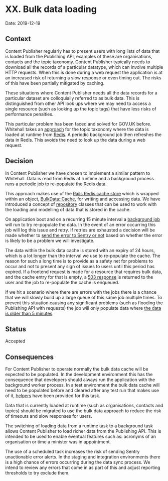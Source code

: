 # XX. Bulk data loading

Date: 2019-12-19

## Context

Content Publisher regularly has to present users with long lists of data that
is loaded from the Publishing API, examples of these are organisations,
contacts and the topic taxonomy. Content Publisher typically needs to
download all the records of a particular datatype, which can involve
multiple HTTP requests. When this is done during a web request the application
is at an increased risk of returning a slow response or even timing out.
The risks of this have been partially mitigated by caching.

These situations where Content Publisher needs all the data records for a
particular dataset are colloquially referred to as bulk data. This is
distinguished from other API look ups where we may need to access a
single resource (such as looking up the topic tags) that have less risks of
performance penalties.

This particular problem has been faced and solved for GOV.UK before. Whitehall
takes an [approach](https://github.com/alphagov/whitehall/pull/3298) for the
topic taxonomy where the data is loaded at runtime from
[Redis](https://redis.io/). A periodic background job then refreshes the
data in Redis. This avoids the need to look up the data during a web request.

## Decision

In Content Publisher we have chosen to implement a similar pattern to Whitehall.
Data is read from Redis at runtime and a background process runs a periodic
job to re-populate the Redis data.

This approach makes use of the [Rails Redis cache store][redis-cache-store]
which is wrapped within an object, [BulkData::Cache][bulk-data-cache], for
writing and accessing data. We have introduced a concept of
[repository][government-repository] classes that can be used to work with the
loading and modelling of data that is stored in the cache.

On application boot and on a recurring 15 minute interval a
[background job][populate-bulk-data-job] will run to try re-populate the data.
In the event of an error occurring this job will log this issue and retry. If
retries are exhausted a decision will be made whether to
[send the error to Sentry or not][error-handling] based on whether the error
is likely to be a problem we will investigate.

The data within the bulk data cache is stored with an expiry of 24 hours, which
is a lot longer than the interval we use to re-populate the cache. The reason
for such a long time is to provide as a safety net for problems to occur and
not to present any sign of issues to users until this period has expired. If a
frontend request is made for a resource that requires bulk data, and the
cache entry for that is empty, a [503 response][unavailable-response] is
returned to the user and the job to re-populate the cache is enqueued.

If we hit a scenario where there are errors with the jobs there is a chance
that we will slowly build up a large queue of this same job multiple times. To
prevent this situation causing any significant problems (such as flooding the
Publishing API with requests) the job will only populate data where [the
data is older than 5 minutes][older-than-check].

## Status

Accepted

## Consequences

For Content Publisher to operate normally the bulk data cache will be expected
to be populated. In the development environment this has the consequence that
developers should always run the application with the background worker
process. In a test environment the bulk data cache will need to be populated
before and cleared after any test run that makes use of it,
[helpers][bulk-data-helpers] have been provided for this task.

Data that is currently loaded at runtime (such as organisations, contacts and
topics) should be migrated to use the bulk data approach to reduce the risk of
timeouts and slow responses for users.

The switching of loading data from a runtime task to a background task allows
Content Publisher to load richer data from the Publishing API. This is
intended to be used to enable eventual features such as: acronyms of an
organisation or time a minister was in appointment.

The use of a scheduled task increases the risk of sending Sentry unactionable
error alerts. In the staging and integration environments there is a high
chance of errors occurring during the data sync process. We intend to
review any errors that come in as part of this and adjust reporting thresholds
to try exclude them.

[redis-cache-store]: https://guides.rubyonrails.org/caching_with_rails.html#activesupport-cache-rediscachestore
[bulk-data-cache]: https://github.com/alphagov/content-publisher/blob/265226bc0c613d2294b4cb0d33d2f26cfcf54811/lib/bulk_data/cache.rb
[government-repository]: https://github.com/alphagov/content-publisher/blob/265226bc0c613d2294b4cb0d33d2f26cfcf54811/lib/bulk_data/government_repository.rb
[populate-bulk-data-job]: https://github.com/alphagov/content-publisher/blob/265226bc0c613d2294b4cb0d33d2f26cfcf54811/app/jobs/populate_bulk_data_job.rb
[error-handling]: https://github.com/alphagov/content-publisher/blob/265226bc0c613d2294b4cb0d33d2f26cfcf54811/app/jobs/populate_bulk_data_job.rb#L4-L6
[unavailable-response]: https://github.com/alphagov/content-publisher/blob/265226bc0c613d2294b4cb0d33d2f26cfcf54811/app/controllers/application_controller.rb#L31-L37
[older-than-check]: https://github.com/alphagov/content-publisher/blob/265226bc0c613d2294b4cb0d33d2f26cfcf54811/app/jobs/populate_bulk_data_job.rb#L10
[bulk-data-helpers]: https://github.com/alphagov/content-publisher/blob/e8f2f7713f16e1c2bbbdd0c0c3181e0b317ae80e/spec/support/bulk_data_helper.rb
